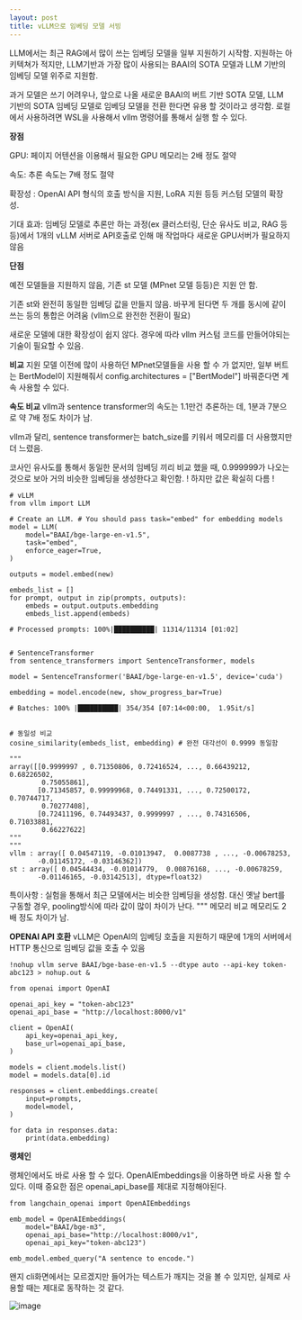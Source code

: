 ```yaml
---
layout: post
title: vLLM으로 임베딩 모델 서빙
---
```


LLM에서는 최근 RAG에서 많이 쓰는 임베딩 모델을 일부 지원하기 시작함.  지원하는 아키텍쳐가 적지만, LLM기반과 가장 많이 사용되는 BAAI의 SOTA 모델과 LLM 기반의 임베딩 모델 위주로 지원함. 

과거 모델은 쓰기 어려우나, 앞으로 나올 새로운 BAAI의 버트 기반 SOTA 모델, LLM 기반의 SOTA 임베딩 모델로 임베딩 모델을 전환 한다면 유용 할 것이라고 생각함. 로컬에서 사용하려면 WSL을 사용해서 vllm 명령어를 통해서 실행 할 수 있다. 


 

**장점**

GPU: 페이지 어텐션을 이용해서 필요한 GPU 메모리는 2배 정도 절약

속도:  추론 속도는 7배 정도 절약

확장성 : OpenAI API 형식의 호출 방식을 지원,  LoRA 지원 등등 커스텀 모델의 확장성.

기대 효과: 임베딩 모델로 추론만 하는 과정(ex 클러스터링, 단순 유사도 비교, RAG 등등)에서 1개의 vLLM 서버로 API호출로 인해  매 작업마다 새로운 GPU서버가 필요하지 않음

 

**단점**

예전 모델들을 지원하지 않음, 기존 st 모델 (MPnet 모델 등등)은 지원 안 함.

기존 st와 완전히 동일한 임베딩 값을 만들지 않음. 바꾸게 된다면 두 개를 동시에 같이 쓰는 등의 통합은 어려움 (vllm으로 완전한 전환이 필요)

새로운 모델에 대한 확장성이 쉽지 않다. 경우에 따라 vllm 커스텀 코드를 만들어야되는 기술이 필요할 수 있음.

**비교**
지원 모델
이전에 많이 사용하던 MPnet모델들을 사용 할 수 가 없지만, 일부 버트는 BertModel이 지원해줘서 config.architectures = ["BertModel"] 바꿔준다면 계속 사용할 수 있다. 
 

**속도 비교**
vllm과 sentence transformer의 속도는 1.1만건 추론하는 데, 1분과 7분으로 약 7배 정도 차이가 남.

vllm과 달리, sentence transformer는 batch_size를 키워서 메모리를 더 사용했지만 더 느렸음.

코사인 유사도를 통해서 동일한 문서의 임베딩 끼리 비교 했을 때, 0.999999가 나오는 것으로 보아 거의 비슷한 임베딩을 생성한다고 확인함. ! 하지만 값은 확실히 다름 !
```
# vLLM
from vllm import LLM
 
# Create an LLM. # You should pass task="embed" for embedding models
model = LLM(
    model="BAAI/bge-large-en-v1.5",
    task="embed",
    enforce_eager=True,
)
 
outputs = model.embed(new)
 
embeds_list = []
for prompt, output in zip(prompts, outputs):
    embeds = output.outputs.embedding
    embeds_list.append(embeds)
 
# Processed prompts: 100%|██████████| 11314/11314 [01:02]

 
# SentenceTransformer
from sentence_transformers import SentenceTransformer, models
 
model = SentenceTransformer('BAAI/bge-large-en-v1.5', device='cuda')
 
embedding = model.encode(new, show_progress_bar=True)
 
# Batches: 100% |██████████| 354/354 [07:14<00:00,  1.95it/s]
 
 
# 동일성 비교
cosine_similarity(embeds_list, embedding) # 완전 대각선이 0.9999 동일함
 
"""
array([[0.9999997 , 0.71350806, 0.72416524, ..., 0.66439212, 0.68226502,
        0.75055861],
       [0.71345857, 0.99999968, 0.74491331, ..., 0.72500172, 0.70744717,
        0.70277408],
       [0.72411196, 0.74493437, 0.9999997 , ..., 0.74316506, 0.71033881,
        0.66227622]
"""
"""
vllm : array([ 0.04547119, -0.01013947,  0.0087738 , ..., -0.00678253,
       -0.01145172, -0.03146362])
st : array([ 0.04544434, -0.01014779,  0.00876168, ..., -0.00678259,
       -0.01146165, -0.03142513], dtype=float32)
 ```

특이사항 : 실험을 통해서 최근 모델에서는 비슷한 임베딩을 생성함. 대신 옛날 bert를 구동할 경우, pooling방식에 따라 값이 많이 차이가 난다.
"""
메모리 비교
메모리도 2배 정도 차이가 남.



**OPENAI API 호환**
vLLM은 OpenAI의 임베딩 호출을 지원하기  때문에 1개의 서버에서 HTTP 통신으로 임베딩 값을 호출 수 있음

```
!nohup vllm serve BAAI/bge-base-en-v1.5 --dtype auto --api-key token-abc123 > nohup.out &
 
from openai import OpenAI
 
openai_api_key = "token-abc123"
openai_api_base = "http://localhost:8000/v1"
 
client = OpenAI(
    api_key=openai_api_key,
    base_url=openai_api_base,
)
 
models = client.models.list()
model = models.data[0].id
 
responses = client.embeddings.create(
    input=prompts,
    model=model,
)
 
for data in responses.data:
    print(data.embedding)
```

**랭체인**

랭체인에서도 바로 사용 할 수 있다. OpenAIEmbeddings을 이용하면 바로 사용 할 수 있다. 이때 중요한 점은 openai_api_base를 제대로 지정해야된다. 

```
from langchain_openai import OpenAIEmbeddings

emb_model = OpenAIEmbeddings(
    model="BAAI/bge-m3",
    openai_api_base="http://localhost:8000/v1",
    openai_api_key="token-abc123")

emb_model.embed_query("A sentence to encode.")
```
왠지 cli화면에서는 모르겠지만 들어가는 텍스트가 깨지는 것을 볼 수 있지만, 실제로 사용할 때는 제대로 동작하는 것 같다. 

![image](https://github.com/user-attachments/assets/02303f49-d871-40c6-b12b-7177425efa8a)
